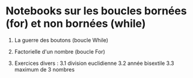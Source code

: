 # Notebooks sur les boucles bornées (for) et non bornées (while)

1. La guerre des boutons (boucle While)

2. Factorielle d'un nombre (boucle For)

3. Exercices divers :
3.1 division euclidienne
3.2 année bisextile
3.3 maximum de 3 nombres
